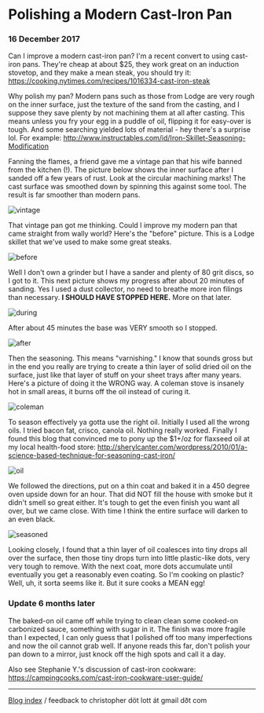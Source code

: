 # Polishing a Modern Cast-Iron Pan

### 16 December 2017

Can I improve a modern cast-iron pan?  I'm a recent convert to using
cast-iron pans. They're cheap at about $25, they work great on an
induction stovetop, and they make a mean steak, you should try it:
https://cooking.nytimes.com/recipes/1016334-cast-iron-steak

Why polish my pan?  Modern pans such as those from Lodge are very
rough on the inner surface, just the texture of the sand from the
casting, and I suppose they save plenty by not machining them at all
after casting.  This means unless you fry your egg in a puddle of
oil, flipping it for easy-over is tough.  And some searching yielded
lots of material - hey there's a surprise lol.  For  example:
http://www.instructables.com/id/Iron-Skillet-Seasoning-Modification

Fanning the flames, a friend gave me a vintage pan that his wife
banned from the kitchen (!).  The picture below shows the inner
surface after I sanded off a few years of rust. Look at the circular
machining marks!  The cast surface was smoothed down by spinning
this against some tool. The result is far smoother than modern pans.

![vintage](pix/cast-iron-vintage.jpg)

That vintage pan got me thinking.  Could I improve my modern pan
that came straight from wally world?  Here's the "before" picture.
This is a Lodge skillet that we've used to make some great steaks.

![before](pix/cast-iron-before.jpg)

Well I don't own a grinder but I have a sander and plenty of 80 grit
discs, so I got to it.  This next picture shows my progress after
about 20 minutes of sanding. Yes I used a dust collector, no need to
breathe more iron filings than necessary.
__I SHOULD HAVE STOPPED HERE.__
More on that later.

![during](pix/cast-iron-during.jpg)

After about 45 minutes the base was VERY smooth so I stopped.

![after](pix/cast-iron-after.jpg)

Then the seasoning.  This means "varnishing." I know that sounds
gross but in the end you really are trying to create a thin layer of
solid dried oil on the surface, just like that layer of stuff on
your sheet trays after many years.  Here's a picture of doing it the
WRONG way.  A coleman stove is insanely hot in small areas, it burns
off the oil instead of curing it.

![coleman](pix/cast-iron-coleman.jpg)

To season effectively ya gotta use the right oil.  Initially I used
all the wrong oils.  I tried bacon fat, crisco, canola oil.  Nothing
really worked.  Finally I found this blog that convinced me to pony
up the $1+/oz for flaxseed oil at my local health-food store:
http://sherylcanter.com/wordpress/2010/01/a-science-based-technique-for-seasoning-cast-iron/

![oil](pix/cast-iron-oil.jpg)

We followed the directions, put on a thin coat and baked it in a 450
degree oven upside down for an hour.  That did NOT fill the house
with smoke but it didn't smell so great either.  It's tough to get the
even finish you want all over, but we came close.  With time I think
the entire surface will darken to an even black.

![seasoned](pix/cast-iron-seasoned.jpg)

Looking closely, I found that a thin layer of oil coalesces into
tiny drops all over the surface, then those tiny drops turn into
little plastic-like dots, very very tough to remove.  With the next
coat, more dots accumulate until eventually you get a reasonably
even coating.  So I'm cooking on plastic?  Well, uh, it sorta seems
like it.  But it sure cooks a MEAN egg!

### Update 6 months later

The baked-on oil came off while trying
to clean clean some cooked-on carbonized sauce, something with sugar
in it.  The finish was more fragile than I expected, I can only
guess that I polished off too many imperfections and now the oil
cannot grab well.  If anyone reads this far, don't polish your pan
down to a mirror, just knock off the high spots and call it a day.

Also see Stephanie Y.'s discussion of cast-iron cookware:
https://campingcooks.com/cast-iron-cookware-user-guide/

---

[Blog index](../index.html) / feedback to christopher d&ouml;t lott &aacute;t gmail d&eth;t&nbsp;com
